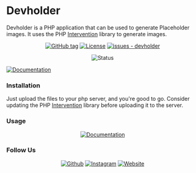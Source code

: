 # Devholder


Devholder is a PHP application that can be used to generate Placeholder images. It uses the PHP [Intervention](https://github.com/Intervention/image) library to generate images.

<div align="center">
     
[![GitHub tag](https://img.shields.io/github/tag/codersikarwar/devholder?include_prereleases=&sort=semver&color=blue)](https://github.com/codersikarwar/devholder/releases/)
[![License](https://img.shields.io/badge/License-MIT-blue)](#license)
[![issues - devholder](https://img.shields.io/github/issues/codersikarwar/devholder)](https://github.com/codersikarwar/devholder/issues)

![Status](https://img.shields.io/badge/Maintained%3F-yes-green.svg)

</div>

[![Documentation](https://img.shields.io/badge/Live-Preview-informational?logo=&style=for-the-badge&logoColor=333333&color=008575&labelColor=383838)]()


### Installation

Just upload the files to your php server, and you're good to go. Consider updating the PHP [Intervention](https://github.com/Intervention/image) library before uploading it to the server.
     
### Usage

<div align="center">

 [![Documentation](https://img.shields.io/badge/View-Documentation-informational?logo=&style=for-the-badge&logoColor=333333&color=008575&labelColor=383838)]()

</div>


### Follow Us
     
<div align="center">
     
[![Github](https://img.shields.io/badge/codersikarwar-383838?style=for-the-badge&logo=github&logoColor=white)](https://github.com/codersikarwar)
[![Instagram](https://img.shields.io/badge/bhoopendra.here-E4405F?style=for-the-badge&logo=instagram&logoColor=white)](https://instagram.com/bhoopendra.here)
[![Website](https://img.shields.io/badge/-Visit%20Website-FFA116?style=for-the-badge&logo=rss&logoColor=white)](https://codersikarwar.us.to)

</div>
